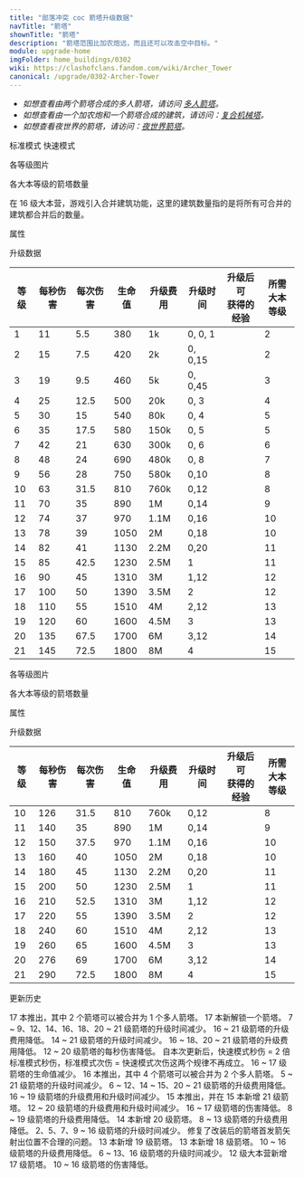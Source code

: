 ```yaml
---
title: "部落冲突 coc 箭塔升级数据"
navTitle: "箭塔"
shownTitle: "箭塔"
description: "箭塔范围比加农炮远，而且还可以攻击空中目标。"
module: upgrade-home
imgFolder: home_buildings/0302
wiki: https://clashofclans.fandom.com/wiki/Archer_Tower
canonical: /upgrade/0302-Archer-Tower
---
```


<script setup>
const tableExtraInfoStandardMode = [
    {
        "column": 4,
        "type": "cost",
        "gpClass": "building",
        "icon": "Gold"
    },
    {
        "column": 5,
        "type": "time",
        "gpClass": "building"
    },
    {
        "column": 6,
        "type": "exp",
        "icon": "Exp"
    }
];
const tableExtraInfoFastAttackMode = tableExtraInfoStandardMode;
</script>

- *如想查看由两个箭塔合成的多人箭塔，请访问 [多人箭塔](/upgrade/0314-Multi-Archer-Tower)。*
- *如想查看由一个加农炮和一个箭塔合成的建筑，请访问：[复合机械塔]( /upgrade/0317-Multi-Gear-Tower)。*
- *如想查看夜世界的箭塔，请访问：[夜世界箭塔](/upgrade/1102-Archer-Tower)。*

<SwitchTabs contentClass="cp-unit-items" :stickyTabs="true" :pageTabs="true">
    <SwitchTab tabId="cp-unit-item-0" :activeTab="true">标准模式</SwitchTab>
    <SwitchTab tabId="cp-unit-item-1">快速模式</SwitchTab>
</SwitchTabs>

<!-- ↓↓↓ 标准模式 ↓↓↓ -->
<SwitchTabGroup id="cp-unit-item-0" class="cp-unit-items">
<UnitInfo :folder="$frontmatter.imgFolder" imgSrc="Archer_Tower21.png" imgAlt="箭塔（标准模式）"
    :description="$frontmatter.description" :isSmallImg="true" />

<SmallTitle>各等级图片</SmallTitle>

<Panel>
    <UnitImgGroup title="未改装" :folder="$frontmatter.imgFolder">
        <UnitImg imgTitle="1 级" imgSrc="Archer_Tower1.png" />
        <UnitImg imgTitle="2 级" imgSrc="Archer_Tower2.png" />
        <UnitImg imgTitle="3 级" imgSrc="Archer_Tower3.png" />
        <UnitImg imgTitle="4 级" imgSrc="Archer_Tower4.png" />
        <UnitImg imgTitle="5 级" imgSrc="Archer_Tower5.png" />
        <UnitImg imgTitle="6 级" imgSrc="Archer_Tower6.png" />
        <UnitImg imgTitle="7 级" imgSrc="Archer_Tower7.png" />
        <UnitImg imgTitle="8 级" imgSrc="Archer_Tower8.png" />
        <UnitImg imgTitle="9 级" imgSrc="Archer_Tower9.png" />
        <UnitImg imgTitle="10 级" imgSrc="Archer_Tower10.png" />
        <UnitImg imgTitle="11 级" imgSrc="Archer_Tower11.png" />
        <UnitImg imgTitle="12 级" imgSrc="Archer_Tower12.png" />
        <UnitImg imgTitle="13 级" imgSrc="Archer_Tower13.png" />
        <UnitImg imgTitle="14 级" imgSrc="Archer_Tower14.png" />
        <UnitImg imgTitle="15 级" imgSrc="Archer_Tower15.png" />
        <UnitImg imgTitle="16 级" imgSrc="Archer_Tower16.png" />
        <UnitImg imgTitle="17 级" imgSrc="Archer_Tower17.png" />
        <UnitImg imgTitle="18 级" imgSrc="Archer_Tower18.png" />
        <UnitImg imgTitle="19 级" imgSrc="Archer_Tower19.png" />
        <UnitImg imgTitle="20 级" imgSrc="Archer_Tower20.png" />
        <UnitImg imgTitle="21 级" imgSrc="Archer_Tower21.png" />
    </UnitImgGroup>
    <UnitImgGroup title="已改装，处于标准模式" :folder="$frontmatter.imgFolder">
        <UnitImg imgTitle="10 级" imgSrc="Archer_Tower10A.png" />
        <UnitImg imgTitle="11 级" imgSrc="Archer_Tower11A.png" />
        <UnitImg imgTitle="12 级" imgSrc="Archer_Tower12A.png" />
        <UnitImg imgTitle="13 级" imgSrc="Archer_Tower13A.png" />
        <UnitImg imgTitle="14 级" imgSrc="Archer_Tower14A.png" />
        <UnitImg imgTitle="15 级" imgSrc="Archer_Tower15A.png" />
        <UnitImg imgTitle="16 级" imgSrc="Archer_Tower16A.png" />
        <UnitImg imgTitle="17 级" imgSrc="Archer_Tower17A.png" />
        <UnitImg imgTitle="18 级" imgSrc="Archer_Tower18A.png" />
        <UnitImg imgTitle="19 级" imgSrc="Archer_Tower19A.png" />
        <UnitImg imgTitle="20 级" imgSrc="Archer_Tower20A.png" />
        <UnitImg imgTitle="21 级" imgSrc="Archer_Tower21A.png" />
    </UnitImgGroup>
</Panel>

<SmallTitle>各大本等级的箭塔数量</SmallTitle>

<BuildingNum>
    <BuildingNumRow title="大本等级" num="1, 2 - 3, 4, 5 - 6,  7, 8, 9, 10, 11 - 15, 16, 17" />
    <BuildingNumRow title="建筑数量" num="0,     1, 2,     3,  4, 5, 6,  7,       8,  4,  3" />
</BuildingNum>

在 16 级大本营，游戏引入合并建筑功能，这里的建筑数量指的是将所有可合并的建筑都合并后的数量。

<SmallTitle>属性</SmallTitle>

<UnitProperties>
    <UnitProperty pKey="占地面积" pValue="3×3" />
    <UnitProperty pKey="判定面积" pValue="2×2" :isJudgeSquare="true" />
    <UnitProperty pKey="伤害类型" pValue="单体伤害" />
    <UnitProperty pKey="攻击的目标" pValue="地面和空中目标" />
    <UnitProperty pKey="射程" pValue="10 格" />
    <UnitProperty pKey="攻速" pValue="0.5 秒/次" />
    <UnitProperty pKey="改装所需箭塔等级" pValue="10" />
    <UnitProperty pKey="改装所需夜世界箭塔等级" pValue="6" />
    <UnitProperty pKey="改装数量" pValue="仅限一个" />
    <UnitProperty pKey="改装时间" pValue="7" :isUpgradeTime="true" gpClass="building" />
    <UnitProperty pKey="改装费用" pValue="4M" :isUpgradeCost="true" resourceType="Gold" gpClass="building" />
</UnitProperties>

<SmallTitle>升级数据</SmallTitle>

<UnitTable :tableExtraInfo="tableExtraInfoStandardMode">

| 等级 | 每秒伤害 | 每次伤害 | 生命值 | 升级费用 |  升级时间  |升级后可<br>获得的经验| 所需<br>大本等级 |
| ---- |   ---   |   ---   |   ---  |   ---   |    ---    |        ---          |       ---      |
|   1  |    11   |    5.5  |   380  |     1k  |   0, 0, 1 |                     |        2       |
|   2  |    15   |    7.5  |   420  |     2k  |   0, 0,15 |                     |        2       |
|   3  |    19   |    9.5  |   460  |     5k  |   0, 0,45 |                     |        3       |
|   4  |    25   |   12.5  |   500  |    20k  |   0, 3    |                     |        4       |
|   5  |    30   |   15    |   540  |    80k  |   0, 4    |                     |        5       |
|   6  |    35   |   17.5  |   580  |   150k  |   0, 5    |                     |        5       |
|   7  |    42   |   21    |   630  |   300k  |   0, 6    |                     |        6       |
|   8  |    48   |   24    |   690  |   480k  |   0, 8    |                     |        7       |
|   9  |    56   |   28    |   750  |   580k  |   0,10    |                     |        8       |
|  10  |    63   |   31.5  |   810  |   760k  |   0,12    |                     |        8       |
|  11  |    70   |   35    |   890  |     1M  |   0,14    |                     |        9       |
|  12  |    74   |   37    |   970  |   1.1M  |   0,16    |                     |       10       |
|  13  |    78   |   39    |  1050  |     2M  |   0,18    |                     |       10       |
|  14  |    82   |   41    |  1130  |   2.2M  |   0,20    |                     |       11       |
|  15  |    85   |   42.5  |  1230  |   2.5M  |   1       |                     |       11       |
|  16  |    90   |   45    |  1310  |     3M  |   1,12    |                     |       12       |
|  17  |   100   |   50    |  1390  |   3.5M  |   2       |                     |       12       |
|  18  |   110   |   55    |  1510  |     4M  |   2,12    |                     |       13       |
|  19  |   120   |   60    |  1600  |   4.5M  |   3       |                     |       13       |
|  20  |   135   |   67.5  |  1700  |     6M  |   3,12    |                     |       14       |
|  21  |   145   |   72.5  |  1800  |     8M  |   4       |                     |       15       |

</UnitTable>
</SwitchTabGroup>

<!-- ↓↓↓ 快速模式 ↓↓↓ -->
<SwitchTabGroup id="cp-unit-item-1" class="cp-unit-items">
<UnitInfo :folder="$frontmatter.imgFolder" imgSrc="Archer_Tower21B.png" imgAlt="箭塔（快速模式）"
    :description="$frontmatter.description" :isSmallImg="true" />

<SmallTitle>各等级图片</SmallTitle>

<Panel>
    <UnitImgGroup title="已改装，处于快速模式" :folder="$frontmatter.imgFolder">
        <UnitImg imgTitle="10 级" imgSrc="Archer_Tower10B.png" />
        <UnitImg imgTitle="11 级" imgSrc="Archer_Tower11B.png" />
        <UnitImg imgTitle="12 级" imgSrc="Archer_Tower12B.png" />
        <UnitImg imgTitle="13 级" imgSrc="Archer_Tower13B.png" />
        <UnitImg imgTitle="14 级" imgSrc="Archer_Tower14B.png" />
        <UnitImg imgTitle="15 级" imgSrc="Archer_Tower15B.png" />
        <UnitImg imgTitle="16 级" imgSrc="Archer_Tower16B.png" />
        <UnitImg imgTitle="17 级" imgSrc="Archer_Tower17B.png" />
        <UnitImg imgTitle="18 级" imgSrc="Archer_Tower18B.png" />
        <UnitImg imgTitle="19 级" imgSrc="Archer_Tower19B.png" />
        <UnitImg imgTitle="20 级" imgSrc="Archer_Tower20B.png" />
        <UnitImg imgTitle="21 级" imgSrc="Archer_Tower21B.png" />
    </UnitImgGroup>
</Panel>

<SmallTitle>各大本等级的箭塔数量</SmallTitle>

<BuildingNum>
    <BuildingNumRow title="大本等级" num="1, 2 - 3, 4, 5 - 6,  7, 8, 9, 10, 11 - 15, 16, 17" />
    <BuildingNumRow title="建筑数量" num="0,     1, 2,     3,  4, 5, 6,  7,       8,  4,  3" />
</BuildingNum>

<SmallTitle>属性</SmallTitle>

<UnitProperties>
    <UnitProperty pKey="占地面积" pValue="3×3" />
    <UnitProperty pKey="判定面积" pValue="2×2" :isJudgeSquare="true" />
    <UnitProperty pKey="伤害类型" pValue="单体伤害" />
    <UnitProperty pKey="攻击的目标" pValue="地面和空中目标" />
    <UnitProperty pKey="射程" pValue="7 格" />
    <UnitProperty pKey="攻速" pValue="0.25 秒/次" />
    <UnitProperty pKey="改装所需箭塔等级" pValue="10" />
    <UnitProperty pKey="改装所需夜世界箭塔等级" pValue="6" />
    <UnitProperty pKey="改装数量" pValue="仅限一个" />
    <UnitProperty pKey="改装时间" pValue="7" :isUpgradeTime="true" gpClass="building" />
    <UnitProperty pKey="改装费用" pValue="4M" :isUpgradeCost="true" resourceType="Gold" gpClass="building" />
</UnitProperties>

<SmallTitle>升级数据</SmallTitle>

<UnitTable :tableExtraInfo="tableExtraInfoFastAttackMode">

| 等级 | 每秒伤害 | 每次伤害 | 生命值 | 升级费用 |  升级时间  |升级后可<br>获得的经验| 所需<br>大本等级 |
| ---- |   ---   |   ---   |   ---  |   ---   |    ---    |        ---          |       ---      |
|  10  |   126   |   31.5  |   810  |   760k  |    0,12   |                     |        8       |
|  11  |   140   |   35    |   890  |     1M  |    0,14   |                     |        9       |
|  12  |   150   |   37.5  |   970  |   1.1M  |    0,16   |                     |       10       |
|  13  |   160   |   40    |  1050  |     2M  |    0,18   |                     |       10       |
|  14  |   180   |   45    |  1130  |   2.2M  |    0,20   |                     |       11       |
|  15  |   200   |   50    |  1230  |   2.5M  |    1      |                     |       11       |
|  16  |   210   |   52.5  |  1310  |     3M  |    1,12   |                     |       12       |
|  17  |   220   |   55    |  1390  |   3.5M  |    2      |                     |       12       |
|  18  |   240   |   60    |  1510  |     4M  |    2,12   |                     |       13       |
|  19  |   260   |   65    |  1600  |   4.5M  |    3      |                     |       13       |
|  20  |   276   |   69    |  1700  |     6M  |    3,12   |                     |       14       |
|  21  |   290   |   72.5  |  1800  |     8M  |    4      |                     |       15       |

</UnitTable>
</SwitchTabGroup>

<!-- ↓↓↓ 公共部分 ↓↓↓ -->
<SmallTitle>更新历史</SmallTitle>

<Timeline>
    <TimelineItem date="2024/11/25">
        <TimelineRow>17 本推出，其中 2 个箭塔可以被合并为 1 个多人箭塔。</TimelineRow>
        <TimelineRow>17 本新解锁一个箭塔。</TimelineRow>
        <TimelineRow>7 ~ 9、12、14、16、18、20 ~ 21 级箭塔的升级时间减少。</TimelineRow>
        <TimelineRow>16 ~ 21 级箭塔的升级费用降低。</TimelineRow>
    </TimelineItem>
    <TimelineItem date="2024/06/18">
        <TimelineRow>14 ~ 21 级箭塔的升级时间减少。</TimelineRow>
        <TimelineRow>16 ~ 18、20 ~ 21 级箭塔的升级费用降低。</TimelineRow>
    </TimelineItem>
    <TimelineItem date="2024/06/03">
        <TimelineRow>12 ~ 20 级箭塔的每秒伤害降低。</TimelineRow>
        <TimelineRow>自本次更新后，快速模式秒伤 = 2 倍标准模式秒伤，标准模式次伤 = 快速模式次伤这两个规律不再成立。</TimelineRow>
    </TimelineItem>
    <TimelineItem date="2024/04/09">
        <TimelineRow>16 ~ 17 级箭塔的生命值减少。</TimelineRow>
    </TimelineItem>
    <TimelineItem date="2023/12/12">
        <TimelineRow>16 本推出，其中 4 个箭塔可以被合并为 2 个多人箭塔。</TimelineRow>
        <TimelineRow>5 ~ 21 级箭塔的升级时间减少。</TimelineRow>
        <TimelineRow>6 ~ 12、14 ~ 15、20 ~ 21 级箭塔的升级费用降低。</TimelineRow>
    </TimelineItem>
    <TimelineItem date="2023/06/12">
        <TimelineRow>16 ~ 19 级箭塔的升级费用和升级时间减少。</TimelineRow>
    </TimelineItem>
    <TimelineItem date="2022/10/10">
        <TimelineRow>15 本推出，并在 15 本新增 21 级箭塔。</TimelineRow>
        <TimelineRow>12 ~ 20 级箭塔的升级费用和升级时间减少。</TimelineRow>
    </TimelineItem>
    <TimelineItem date="2022/06/27">
        <TimelineRow>16 ~ 17 级箭塔的伤害降低。</TimelineRow>
    </TimelineItem>
    <TimelineItem date="2021/12/09">
        <TimelineRow>8 ~ 19 级箭塔的升级费用降低。</TimelineRow>
    </TimelineItem>
    <TimelineItem date="2021/06/15">
        <TimelineRow>14 本新增 20 级箭塔。</TimelineRow>
    </TimelineItem>
    <TimelineItem date="2021/04/12">
        <TimelineRow>8 ~ 13 级箭塔的升级费用降低。</TimelineRow>
        <TimelineRow>2、5、7、9 ~ 16 级箭塔的升级时间减少。</TimelineRow>
    </TimelineItem>
    <TimelineItem date="2021/01/20">
        <TimelineRow>修复了改装后的箭塔首发箭矢射出位置不合理的问题。</TimelineRow>
    </TimelineItem>
    <TimelineItem date="2020/10/12">
        <TimelineRow>13 本新增 19 级箭塔。</TimelineRow>
    </TimelineItem>
    <TimelineItem date="2020/03/30">
        <TimelineRow>13 本新增 18 级箭塔。</TimelineRow>
    </TimelineItem>
    <TimelineItem date="2019/04/02">
        <TimelineRow>10 ~ 16 级箭塔的升级费用降低。</TimelineRow>
        <TimelineRow>6 ~ 13、16 级箭塔的升级时间减少。</TimelineRow>
        <TimelineRow>12 级大本营新增 17 级箭塔。</TimelineRow>
    </TimelineItem>
    <TimelineItem date="2019/02/22">
        <TimelineRow>10 ~ 16 级箭塔的伤害降低。</TimelineRow>
    </TimelineItem>
    <TimelineItem :historyBottom="true" />
</Timeline>
